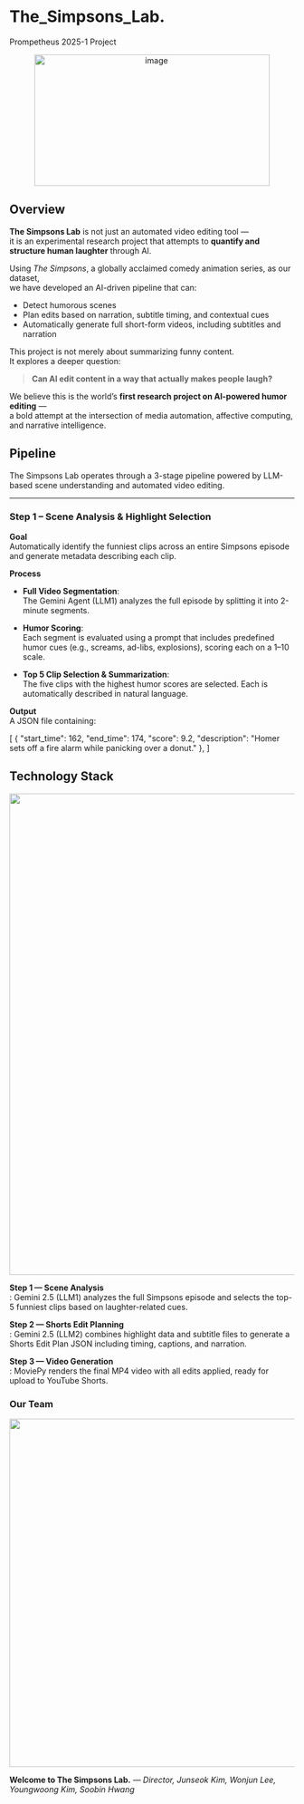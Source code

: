 # The_Simpsons_Lab.
Prompetheus 2025-1 Project

<div align="center">
<img width="416" height="232" alt="image" src="https://github.com/user-attachments/assets/1a8749c8-c3af-4c05-965f-68fe82dc9a8d" />
</div>

## Overview

**The Simpsons Lab** is not just an automated video editing tool —  
it is an experimental research project that attempts to **quantify and structure human laughter** through AI.

Using *The Simpsons*, a globally acclaimed comedy animation series, as our dataset,  
we have developed an AI-driven pipeline that can:

- Detect humorous scenes  
- Plan edits based on narration, subtitle timing, and contextual cues  
- Automatically generate full short-form videos, including subtitles and narration

This project is not merely about summarizing funny content.  
It explores a deeper question:

> **Can AI edit content in a way that actually makes people laugh?**

We believe this is the world’s **first research project on AI-powered humor editing** —  
a bold attempt at the intersection of media automation, affective computing, and narrative intelligence.





## Pipeline

The Simpsons Lab operates through a 3-stage pipeline powered by LLM-based scene understanding and automated video editing.

---

### Step 1 – Scene Analysis & Highlight Selection

**Goal**  
Automatically identify the funniest clips across an entire Simpsons episode and generate metadata describing each clip.

**Process**

- **Full Video Segmentation**:  
  The Gemini Agent (LLM1) analyzes the full episode by splitting it into 2-minute segments.

- **Humor Scoring**:  
  Each segment is evaluated using a prompt that includes predefined humor cues (e.g., screams, ad-libs, explosions), scoring each on a 1–10 scale.

- **Top 5 Clip Selection & Summarization**:  
  The five clips with the highest humor scores are selected. Each is automatically described in natural language.

**Output**  
A JSON file containing:

[
  {
    "start_time": 162,
    "end_time": 174,
    "score": 9.2,
    "description": "Homer sets off a fire alarm while panicking over a donut."
  },
]


## Technology Stack

<div align="center">
  <img src="PATH_TO_YOUR_IMAGE/4989c7bd-6b74-4838-9cda-c9d433a81ec2.png" width="850"/>
</div>

**Step 1 — Scene Analysis**  
: Gemini 2.5 (LLM1) analyzes the full Simpsons episode and selects the top-5 funniest clips based on laughter-related cues.

**Step 2 — Shorts Edit Planning**  
: Gemini 2.5 (LLM2) combines highlight data and subtitle files to generate a Shorts Edit Plan JSON including timing, captions, and narration.

**Step 3 — Video Generation**  
: MoviePy renders the final MP4 video with all edits applied, ready for upload to YouTube Shorts.


### Our Team
<div align="center">
<img width="1084" height="615" alt="image" src="https://github.com/user-attachments/assets/72dd91a6-9c3e-4579-81f4-22b0bc279179" />
</div>






**Welcome to The Simpsons Lab.**
_— Director, Junseok Kim, Wonjun Lee, Youngwoong Kim, Soobin Hwang_

